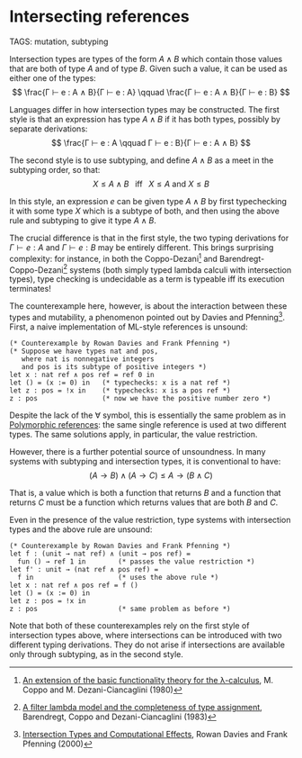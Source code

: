 # Intersecting references

TAGS: mutation, subtyping

Intersection types are types of the form $A ∧ B$ which contain those
values that are both of type $A$ and of type $B$. Given such a value,
it can be used as either one of the types:
$$
\frac{Γ ⊢ e : A ∧ B}{Γ ⊢ e : A} \qquad \frac{Γ ⊢ e : A ∧ B}{Γ ⊢ e : B}
$$

Languages differ in how intersection types may be constructed. The
first style is that an expression has type $A ∧ B$ if it has both
types, possibly by separate derivations:
$$
\frac{Γ ⊢ e : A \qquad Γ ⊢ e : B}{Γ ⊢ e : A ∧ B}
$$

The second style is to use subtyping, and define $A ∧ B$ as a meet in
the subtyping order, so that:
$$
X ≤ A ∧ B \;\;\text{ iff }\;\; X ≤ A \text{ and } X ≤ B
$$

In this style, an expression $e$ can be given type $A ∧ B$ by first
typechecking it with some type $X$ which is a subtype of both, and
then using the above rule and subtyping to give it type $A ∧ B$.

The crucial difference is that in the first style, the two typing
derivations for $Γ ⊢ e : A$ and $Γ ⊢ e : B$ may be entirely different.
This brings surprising complexity: for instance, in both the
Coppo-Dezani[^cdtypes] and Barendregt-Coppo-Dezani[^bcdtypes] systems
(both simply typed lambda calculi with intersection types), type
checking is undecidable as a term is typeable iff its execution
terminates!

The counterexample here, however, is about the interaction between
these types and mutability, a phenomenon pointed out by Davies and
Pfenning[^intereffects]. First, a naive implementation of ML-style
references is unsound:
```ML
(* Counterexample by Rowan Davies and Frank Pfenning *)
(* Suppose we have types nat and pos,
   where nat is nonnegative integers
   and pos is its subtype of positive integers *)
let x : nat ref ∧ pos ref = ref 0 in
let () = (x := 0) in   (* typechecks: x is a nat ref *)
let z : pos = !x in    (* typechecks: x is a pos ref *)
z : pos                (* now we have the positive number zero *)
```

Despite the lack of the $∀$ symbol, this is essentially the same
problem as in [Polymorphic references](polymorphic-references.md): the
same single reference is used at two different types. The same
solutions apply, in particular, the value restriction.

However, there is a further potential source of unsoundness. In many
systems with subtyping and intersection types, it is conventional to have:
$$
(A → B) ∧ (A → C) ≤ A → (B ∧ C)
$$

That is, a value which is both a function that returns $B$ and a
function that returns $C$ must be a function which returns values that
are both $B$ and $C$.

Even in the presence of the value restriction, type systems with
intersection types and the above rule are unsound:
```ML
(* Counterexample by Rowan Davies and Frank Pfenning *)
let f : (unit → nat ref) ∧ (unit → pos ref) =
  fun () → ref 1 in        (* passes the value restriction *)
let f' : unit → (nat ref ∧ pos ref) =
  f in                     (* uses the above rule *)
let x : nat ref ∧ pos ref = f ()
let () = (x := 0) in
let z : pos = !x in
z : pos                    (* same problem as before *)
```

Note that both of these counterexamples rely on the first style of
intersection types above, where intersections can be introduced with
two different typing derivations. They do not arise if intersections
are available only through subtyping, as in the second style.

[^cdtypes]: [An extension of the basic functionality theory for the
λ-calculus](https://projecteuclid.org/euclid.ndjfl/1093883253),
M. Coppo and M. Dezani-Ciancaglini (1980)

[^bcdtypes]: [A filter lambda model and the completeness of type
assignment](https://www.jstor.org/stable/2273659?seq=1#metadata_info_tab_contents),
Barendregt, Coppo and Dezani-Ciancaglini (1983)

[^intereffects]: [Intersection Types and Computational Effects](https://dl.acm.org/doi/abs/10.1145/351240.351259), Rowan Davies and Frank Pfenning (2000)
